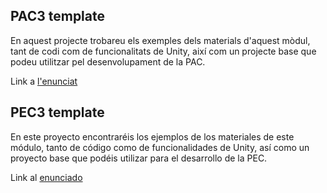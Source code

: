 ## PAC3 template
En aquest projecte trobareu els exemples dels materials d'aquest mòdul, tant de codi com de funcionalitats de Unity, així com un projecte base que podeu utilitzar pel desenvolupament de la PAC.

Link a [l'enunciat](/README_CA.md)

## PEC3 template

En este proyecto encontraréis los ejemplos de los materiales de este módulo, tanto de código como de funcionalidades de Unity, así como un proyecto base que podéis utilizar para el desarrollo de la PEC.

Link al [enunciado](/README_ES.md)